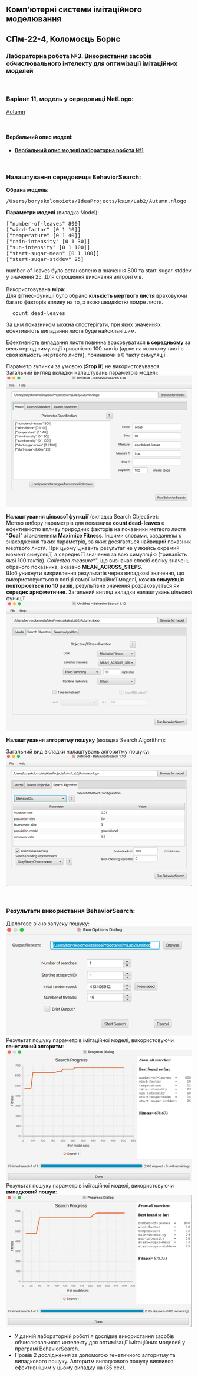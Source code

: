 ## Комп'ютерні системи імітаційного моделювання

## СПм-22-4, **Коломоєць Борис**

### Лабораторна робота №**3**. Використання засобів обчислювального інтелекту для оптимізації імітаційних моделей

<br>

### Варіант 11, модель у середовищі NetLogo:

[Autumn](http://www.netlogoweb.org/launch#http://www.netlogoweb.org/assets/modelslib/Sample%20Models/Biology/Autumn.nlogo)

<br>

#### Вербальний опис моделі:

- **[Вербальний опис моделі лабораторна робота №1](https://github.com/BorisKolomoiets/ksim/blob/main/Lab1/lab1_autumn.md#%D0%B2%D0%B5%D1%80%D0%B1%D0%B0%D0%BB%D1%8C%D0%BD%D0%B8%D0%B9-%D0%BE%D0%BF%D0%B8%D1%81-%D0%BC%D0%BE%D0%B4%D0%B5%D0%BB%D1%96)**

<br>

### Налаштування середовища BehaviorSearch:

**Обрана модель**:
<pre>
/Users/boryskolomoiets/IdeaProjects/ksim/Lab2/Autumn.nlogo
</pre>
**Параметри моделі** (вкладка Model):

<pre>
["number-of-leaves" 800]
["wind-factor" [0 1 10]]
["temperature" [0 1 40]]
["rain-intensity" [0 1 30]]
["sun-intensity" [0 1 100]]
["start-sugar-mean" [0 1 100]]
["start-sugar-stddev" 25]
</pre>

number-of-leaves було встановлено в значення 800 та start-sugar-stddev у значення 25. Для спрощення виконання алгоритмів.
<br>
<br>
Використовувана **міра**:  
Для фітнес-функції було обрано **кількість мертвого листя** враховуючи багато факторів впливу на то, з якою швидкістю помре листя.
<pre>
  count dead-leaves
</pre>

За цим показником можна спостерігати, при яких значеннях ефективність випадання листя буде найсильнішим.

Ефективність випадання листя повинна враховуватися **в середньому** за весь період симуляції тривалістю 100 тактів (адже на кожному такті є своя кількість мертвого листя),
починаючи з 0 такту симуляції.

Параметр зупинки за умовою (**Stop if**) не використовувався.  
Загальний вигляд вкладки налаштувань параметрів моделі:  
![Вкладка налаштувань параметрів моделі](parameters.png)

**Налаштування цільової функції** (вкладка Search Objective):  
Метою вибору параметрів для показника **count dead-leaves** є ефективністю впливу природних факторів на показники метвого листя "**Goal**" зі значенням 
**Maximize Fitness**. Іншими словами, завданням є знаходження таких параметрів, за яких досягається найвищий показник мертвого листя. При цьому цікавить результат не у
якийсь окремий момент симуляції, а середнє її значення за всю симуляцію (тривалість якої 100 тактів).
*Collected measure**", що визначає спосіб обліку значень обраного показника, вказано **MEAN_ACROSS_STEPS**.  
Щоб уникнути викривлення результатів через випадкові значення, що використовуються в логіці самої імітаційної моделі, **кожна симуляція повторюється по 10 разів**,
результівне значення розраховується як **середнє арифметичне**.
Загальний вигляд вкладки налаштувань цільової функції:  
![Вкладка налаштувань цільової функції](objective.png)

**Налаштування алгоритму пошуку** (вкладка Search Algorithm):

Загальний вид вкладки налаштувань алгоритму пошуку:  
![Вкладка налаштувань пошуку](search.png)

<br>

### Результати використання BehaviorSearch:

Діалогове вікно запуску пошуку:  
![Вікно запуску пошуку](example-dialog.png)
<br>
Результат пошуку параметрів імітаційної моделі, використовуючи **генетичний алгоритм**:  
![Результати пошуку за допомогою ГА](result-ga.jpg)
<br>
Результат пошуку параметрів імітаційної моделі, використовуючи **випадковий пошук**:  
![Результати випадкового пошуку](result-rs.jpg)

- У данній лабораторній роботі я дослідив використання засобів обчислювального интелекту для оптимізації імітаційних моделей у програмі BehaviorSearch.
- Провів 2 дослідження за допомогою генетичного алгоритму та випадкового пошуку. Алгоритм випадкового пошуку виявився ефективнішим у цьому випадку на (35 сек).